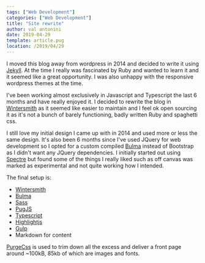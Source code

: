 ```yaml
---
tags: ["Web Development"]
categories: ["Web Development"]
title: "Site rewrite"
author: val antonini
date: 2019-04-29
template: article.pug
location: /2019/04/29
---
```


I moved this blog away from wordpress in 2014 and decided to write it using [Jekyll](https://jekyllrb.com "Jekyll"). At the time I really was fascinated by Ruby and wanted to learn it and it seemed like a great opportunity. I was also unhappy with the responsive wordpress themes at the time.

I've been working almost exclusively in Javascript and Typescript the last 6 months and have really enjoyed it. I decided to rewrite the blog in [Wintersmith](http://wintersmith.io "Wintersmith") as it seemed like easier to maintain and I feel ok open sourcing it as it's not a bunch of barely functioning, badly written Ruby and spaghetti css.

I still love my initial design I came up with in 2014 and used more or less the same design. It's also been 6 months since I've used JQuery for web development so I opted for a custom compiled [Bulma](https://bulma.io "Bulma") instead of Bootstrap as I didn't want any JQuery dependencies. I initially started out using [Spectre](https://picturepan2.github.io/spectre/ "Spectre") but found some of the things I really liked such as off canvas was marked as experimental and not quite working how I intended.

The final setup is:

- [Wintersmith](http://wintersmith.io "Wintersmith")
- [Bulma](https://bulma.io "Bulma") 
- [Sass](https://sass-lang.com "Sass")
- [PugJS](https://pugjs.org/ "PugJS")
- [Typescript](https://www.typescriptlang.org "Typescript")
- [Highlightjs](https://highlightjs.org/ "highlightjs")
- [Gulp](https://gulpjs.com "Gulp")
- Markdown for content

[PurgeCss](https://github.com/FullHuman/purgecss "purgecss") is used to trim down all the excess and deliver a front page around ~100kB, 85kb of which are images and fonts.
